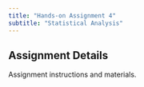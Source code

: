 ```yaml
---
title: "Hands-on Assignment 4"
subtitle: "Statistical Analysis"
---
```


## Assignment Details

Assignment instructions and materials.
